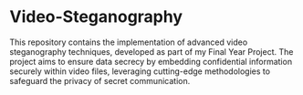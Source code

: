 # Video-Steganography
This repository contains the implementation of advanced video steganography techniques, developed as part of my Final Year Project. The project aims to ensure data secrecy by embedding confidential information securely within video files, leveraging cutting-edge methodologies to safeguard  the privacy of secret communication.
